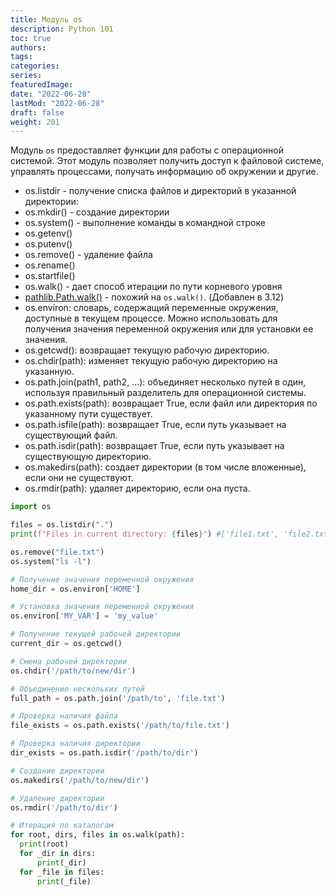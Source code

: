 ```yaml
---
title: Модуль os
description: Python 101
toc: true
authors:
tags:
categories:
series:
featuredImage:
date: "2022-06-28"
lastMod: "2022-06-28"
draft: false
weight: 201
---
```


Модуль `os` предоставляет функции для работы с операционной системой. Этот модуль позволяет получить доступ к файловой системе, управлять процессами, получать информацию об окружении и другие.

- os.listdir - получение списка файлов и директорий в указанной директории:
- os.mkdir() - создание директории
- os.system() - выполнение команды в командной строке
- os.getenv()
- os.putenv()
- os.remove() - удаление файла
- os.rename()
- os.startfile()
- os.walk() - дает способ итерации по пути корневого уровня
- [pathlib.Path.walk()](https://docs.python.org/3.12/library/pathlib.html#pathlib.Path.walk) - похожий на `os.walk()`. (Добавлен в 3.12)
- os.environ: словарь, содержащий переменные окружения, доступные в текущем процессе. Можно использовать для получения значения переменной окружения или для установки ее значения.
- os.getcwd(): возвращает текущую рабочую директорию.
- os.chdir(path): изменяет текущую рабочую директорию на указанную.
- os.path.join(path1, path2, ...): объединяет несколько путей в один, используя правильный разделитель для операционной системы.
- os.path.exists(path): возвращает True, если файл или директория по указанному пути существует.
- os.path.isfile(path): возвращает True, если путь указывает на существующий файл.
- os.path.isdir(path): возвращает True, если путь указывает на существующую директорию.
- os.makedirs(path): создает директории (в том числе вложенные), если они не существуют.
- os.rmdir(path): удаляет директорию, если она пуста.

```python
import os

files = os.listdir(".")
print(f"Files in current directory: {files}") #['file1.txt', 'file2.txt']

os.remove("file.txt")
os.system("ls -l")

# Получение значения переменной окружения
home_dir = os.environ['HOME']

# Установка значения переменной окружения
os.environ['MY_VAR'] = 'my_value'

# Получение текущей рабочей директории
current_dir = os.getcwd()

# Смена рабочей директории
os.chdir('/path/to/new/dir')

# Объединение нескольких путей
full_path = os.path.join('/path/to', 'file.txt')

# Проверка наличия файла
file_exists = os.path.exists('/path/to/file.txt')

# Проверка наличия директории
dir_exists = os.path.isdir('/path/to/dir')

# Создание директории
os.makedirs('/path/to/new/dir')

# Удаление директории
os.rmdir('/path/to/dir')

# Итерация по каталогам
for root, dirs, files in os.walk(path):
  print(root)
  for _dir in dirs:
      print(_dir)
  for _file in files:
      print(_file)
```
